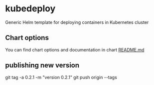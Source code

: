 # kubedeploy

Generic Helm template for deploying containers in Kubernetes cluster

## Chart options
You can find chart options and documentation in chart [README.md](kubedeploy/README.md)

## publishing new version

git tag -a 0.2.1 -m "version 0.2.1"
git push origin --tags
